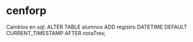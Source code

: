 # cenforp
Cambios en sql:
ALTER TABLE alumnos ADD registro DATETIME DEFAULT CURRENT_TIMESTAMP AFTER notaTres;
